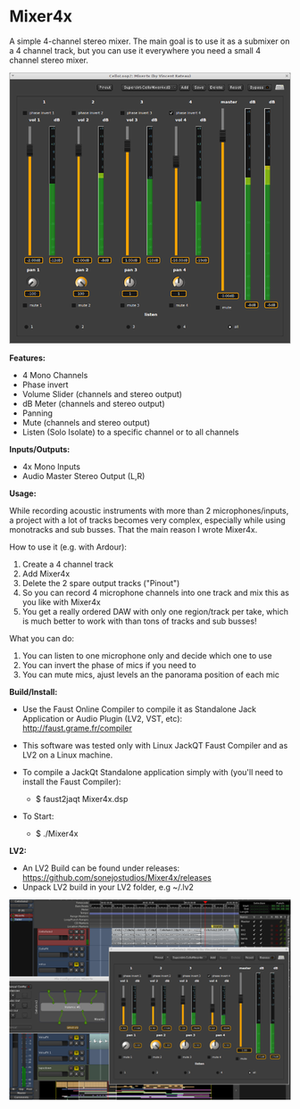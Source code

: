 # Mixer4x
A simple 4-channel stereo mixer.
The main goal is to use it as a submixer on a 4 channel track, but you can use it everywhere you need a small 4 channel stereo mixer.

![screenshot](https://raw.githubusercontent.com/sonejostudios/Mixer4x/master/Mixer4x11.png "Mixer4x (Ardour)")



__Features:__
* 4 Mono Channels
* Phase invert
* Volume Slider (channels and stereo output)
* dB Meter (channels and stereo output)
* Panning
* Mute (channels and stereo output)
* Listen (Solo Isolate) to a specific channel or to all channels


__Inputs/Outputs:__
* 4x Mono Inputs 
* Audio Master Stereo Output (L,R)



__Usage:__

While recording acoustic instruments with more than 2 microphones/inputs, a project with a lot of tracks becomes very complex, especially while using monotracks and sub busses. That the main reason I wrote Mixer4x. 

How to use it (e.g. with Ardour):
1. Create a 4 channel track
2. Add Mixer4x
3. Delete the 2 spare output tracks ("Pinout")
4. So you can record 4 microphone channels into one track and mix this as you like with Mixer4x
5. You get a really ordered DAW with only one region/track per take, which is much better to work with than tons of tracks and sub busses!

What you can do:
1. You can listen to one microphone only and decide which one to use
2. You can invert the phase of mics if you need to
3. You can mute mics, ajust levels an the panorama position of each mic




__Build/Install:__
* Use the Faust Online Compiler to compile it as Standalone Jack Application or Audio Plugin (LV2, VST, etc): http://faust.grame.fr/compiler
* This software was tested only with Linux JackQT Faust Compiler and as LV2 on a Linux machine.

* To compile a JackQt Standalone application simply with (you'll need to install the Faust Compiler): 
  * $ faust2jaqt Mixer4x.dsp
* To Start:
  * $ ./Mixer4x


__LV2:__
* An LV2 Build can be found under releases: https://github.com/sonejostudios/Mixer4x/releases
* Unpack LV2 build in your LV2 folder, e.g ~/.lv2


![screenshot](https://raw.githubusercontent.com/sonejostudios/Mixer4x/master/4chmix.png "Mixer4x (Ardour)")

